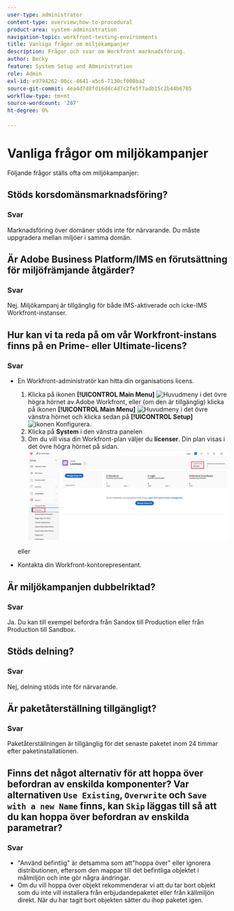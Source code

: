 ```yaml
---
user-type: administrator
content-type: overview;how-to-procedural
product-area: system-administration
navigation-topic: workfront-testing-environments
title: Vanliga frågor om miljökampanjer
description: Frågor och svar om Workfront marknadsföring.
author: Becky
feature: System Setup and Administration
role: Admin
exl-id: e9794262-80cc-4641-a5c6-7130cf008ba2
source-git-commit: 4ea4d7d8fd16d4c4d7c2fe5f7adb15c2b44b6705
workflow-type: tm+mt
source-wordcount: '287'
ht-degree: 0%

---
```


# Vanliga frågor om miljökampanjer

Följande frågor ställs ofta om miljökampanjer:

## Stöds korsdomänsmarknadsföring?

### Svar

Marknadsföring över domäner stöds inte för närvarande. Du måste uppgradera mellan miljöer i samma domän.

## Är Adobe Business Platform/IMS en förutsättning för miljöfrämjande åtgärder?

### Svar

Nej. Miljökampanj är tillgänglig för både IMS-aktiverade och icke-IMS Workfront-instanser.

## Hur kan vi ta reda på om vår Workfront-instans finns på en Prime- eller Ultimate-licens?

### Svar

* En Workfront-administratör kan hitta din organisations licens.

   1. Klicka på ikonen **[!UICONTROL Main Menu]** ![Huvudmeny](/help/_includes/assets/main-menu-icon.png) i det övre högra hörnet av Adobe Workfront, eller (om den är tillgänglig) klicka på ikonen **[!UICONTROL Main Menu]** ![Huvudmeny](/help/_includes/assets/main-menu-icon-left-nav.png) i det övre vänstra hörnet och klicka sedan på **[!UICONTROL Setup]** ![ikonen Konfigurera](/help/_includes/assets/gear-icon-setup.png).
   1. Klicka på **System** i den vänstra panelen
   1. Om du vill visa din Workfront-plan väljer du **licenser**.
Din plan visas i det övre högra hörnet på sidan.
      ![](assets/locate-plan.png)

  eller
* Kontakta din Workfront-kontorepresentant.

## Är miljökampanjen dubbelriktad?

### Svar

Ja. Du kan till exempel befordra från Sandox till Production eller från Production till Sandbox.

## Stöds delning?

### Svar

Nej, delning stöds inte för närvarande.

## Är paketåterställning tillgängligt?

### Svar

Paketåterställningen är tillgänglig för det senaste paketet inom 24 timmar efter paketinstallationen.

## Finns det något alternativ för att hoppa över befordran av enskilda komponenter? Var alternativen `Use Existing`, `Overwrite` och `Save with a new Name` finns, kan `Skip` läggas till så att du kan hoppa över befordran av enskilda parametrar?

### Svar


* &quot;Använd befintlig&quot; är detsamma som att&quot;hoppa över&quot; eller ignorera distributionen, eftersom den mappar till det befintliga objektet i målmiljön och inte gör några ändringar.
* Om du vill hoppa över objekt rekommenderar vi att du tar bort
objekt som du inte vill installera från erbjudandepaketet eller från källmiljön direkt. När du har tagit bort objekten sätter du ihop paketet igen.
